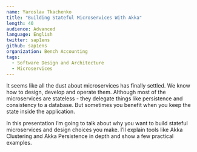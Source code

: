 ```yaml
---
name: Yaroslav Tkachenko
title: "Building Stateful Microservices With Akka"
length: 40
audience: Advanced
language: English
twitter: sap1ens
github: sap1ens
organization: Bench Accounting
tags:
  - Software Design and Architecture
  - Microservices
---
```

It seems like all the dust about microservices has finally settled. We know how to design, develop and operate them. Although most of the microservices are stateless - they delegate things like persistence and consistency to a database. But sometimes you benefit when you keep the state inside the application.

In this presentation I’m going to talk about why you want to build stateful microservices and design choices you make. I’ll explain tools like Akka Clustering and Akka Persistence in depth and show a few practical examples.